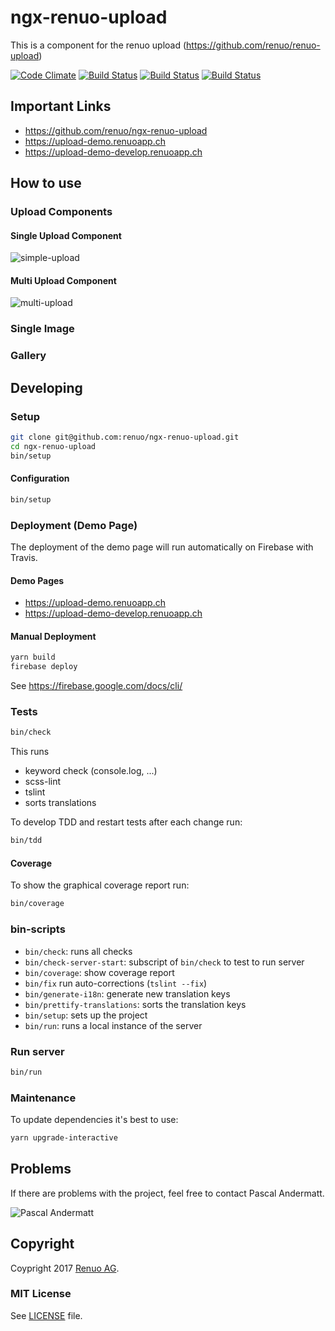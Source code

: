 # ngx-renuo-upload

This is a component for the renuo upload (<https://github.com/renuo/renuo-upload>)

[![Code Climate](https://codeclimate.com/github/renuo/ngx-renuo-upload.png)](https://codeclimate.com/github/renuo/ngx-renuo-upload)
[![Build Status](https://travis-ci.org/renuo/ngx-renuo-upload.svg?branch=master)](https://travis-ci.org/renuo/ngx-renuo-upload)
[![Build Status](https://travis-ci.org/renuo/ngx-renuo-upload.svg?branch=develop)](https://travis-ci.org/renuo/ngx-renuo-upload)
[![Build Status](https://travis-ci.org/renuo/ngx-renuo-upload.svg?branch=testing)](https://travis-ci.org/renuo/ngx-renuo-upload)

## Important Links

* <https://github.com/renuo/ngx-renuo-upload>
* <https://upload-demo.renuoapp.ch>
* <https://upload-demo-develop.renuoapp.ch>

## How to use

### Upload Components

#### Single Upload Component

![simple-upload](https://cloud.githubusercontent.com/assets/20790833/26151729/54d950c2-3b04-11e7-83b0-cee18cb44a32.gif)

#### Multi Upload Component

![multi-upload](https://cloud.githubusercontent.com/assets/20790833/26152934/7f5a86ae-3b09-11e7-8c1e-7a136d062fa2.gif)

### Single Image

### Gallery

## Developing

### Setup

```sh
git clone git@github.com:renuo/ngx-renuo-upload.git
cd ngx-renuo-upload
bin/setup
```

#### Configuration

```sh
bin/setup
```

### Deployment (Demo Page)

The deployment of the demo page will run automatically on Firebase with Travis.

#### Demo Pages

* <https://upload-demo.renuoapp.ch>
* <https://upload-demo-develop.renuoapp.ch>

#### Manual Deployment

```sh
yarn build
firebase deploy
```

See <https://firebase.google.com/docs/cli/>

### Tests

```sh
bin/check
```

This runs

* keyword check (console.log, ...)
* scss-lint
* tslint
* sorts translations

To develop TDD and restart tests after each change run:

```sh
bin/tdd
```

#### Coverage

To show the graphical coverage report run:

```sh
bin/coverage
```

### bin-scripts

* `bin/check`: runs all checks
* `bin/check-server-start`: subscript of `bin/check` to test to run server
* `bin/coverage`: show coverage report
* `bin/fix` run auto-corrections (`tslint --fix`)
* `bin/generate-i18n`: generate new translation keys
* `bin/prettify-translations`: sorts the translation keys
* `bin/setup`: sets up the project
* `bin/run`: runs a local instance of the server

### Run server

```sh
bin/run
```

### Maintenance

To update dependencies it's best to use:

```sh
yarn upgrade-interactive
```

## Problems

If there are problems with the project, feel free to contact Pascal Andermatt.

![Pascal Andermatt](https://s.gravatar.com/avatar/1ee132b4d89f7d2e82db5717eefdcd86?s=80)

## Copyright

Coypright 2017 [Renuo AG](https://www.renuo.ch/).

### MIT License

See [LICENSE](LICENSE) file.
